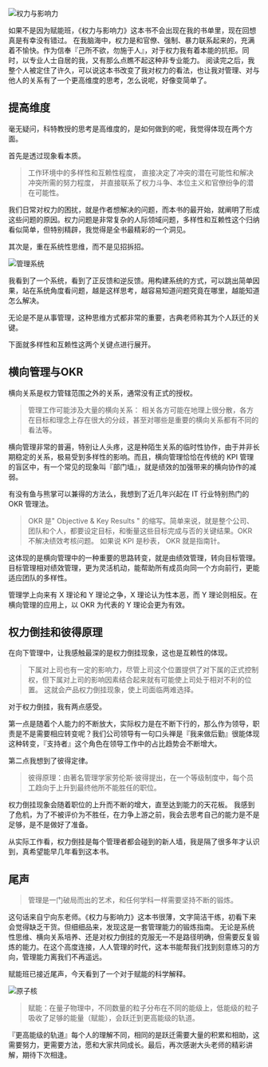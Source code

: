 ![权力与影响力](http://upload-images.jianshu.io/upload_images/4289510-b72b17c7e2036db4.jpg?imageMogr2/auto-orient/strip%7CimageView2/2/w/1240)


如果不是因为赋能班，《权力与影响力》这本书不会出现在我的书单里，现在回想真是有幸没有错过。
在我脑海中，权力是和官僚、强制、暴力联系起来的，充满着不愉快。作为信奉『己所不欲，勿施于人』，对于权力我有着本能的抗拒。同时，以专业人士自居的我，又有那么点瞧不起这种非专业能力。
阅读完之后，我整个人被定住了许久，可以说这本书改变了我对权力的看法，也让我对管理、对与他人的关系有了一个更高维度的思考，怎么说呢，好像变简单了。


## 提高维度

毫无疑问，科特教授的思考是高维度的，是如何做到的呢，我觉得体现在两个方面。

首先是透过现象看本质。

> 工作环境中的多样性和互赖性程度，
> 直接决定了冲突的潜在可能性和解决冲突所需的努力程度，
> 并直接联系了权力斗争、本位主义和官僚纷争的潜在可能性。

我们日常对权力的困扰，就是作者想解决的问题，而本书的最开始，就阐明了形成这些问题的原因。权力问题是非常复杂的人际领域问题，多样性和互赖性这个归纳看似简单，但特别精辟，我觉得是全书最精彩的一个洞见。

其次是，重在系统性思维，而不是见招拆招。


![管理系统](http://upload-images.jianshu.io/upload_images/4289510-1168d4760b53561b.JPG?imageMogr2/auto-orient/strip%7CimageView2/2/w/1240)



我看到了一个系统，看到了正反馈和逆反馈。用构建系统的方式，可以跳出简单因果，站在系统角度看问题，越是这样思考，越容易知道问题究竟在哪里，越能知道怎么解决。

无论是不是从事管理，这种思维方式都非常的重要，古典老师称其为个人跃迁的关键。

下面就多样性和互赖性这两个关键点进行展开。

## 横向管理与OKR

横向关系是权力管辖范围之外的关系，通常没有正式的授权。

> 管理工作可能涉及大量的横向关系：
> 相关各方可能在地理上很分散，各方在目标和理念上存在很大的分歧，甚至对哪些是重要的横向关系都有不同的看法等。

横向管理非常的普遍，特别让人头疼，这是种陌生关系的临时性协作，由于并非长期稳定的关系，极易受到多样性的影响。而且，横向管理恰恰在传统的 KPI 管理的盲区中，有一个常见的现象叫『部门墙』，就是绩效的加强带来的横向协作的减弱。

有没有鱼与熊掌可以兼得的方法么，我想到了近几年兴起在 IT 行业特别热门的 OKR 管理法。

> OKR 是" Objective & Key Results " 的缩写。简单来说，就是整个公司、团队和个人，都要设定目标，和衡量这些目标完成与否的关键结果。OKR 不解决绩效考核问题。
> 如果说 KPI 是秒表， OKR 就是指南针。

这体现的是横向管理中的一种重要的思路转变，就是由绩效管理，转向目标管理。目标管理相对绩效管理，更为灵活机动，能帮助所有成员向同一个方向前行，更能适应团队的多样性。

管理学上向来有 X 理论和 Y 理论之争，X 理论认为性本恶，而 Y 理论则相反。在横向管理的应用上，以 OKR 为代表的 Y 理论会更为有效。

## 权力倒挂和彼得原理

在向下管理中，让我感触最深的是权力倒挂现象，这也是互赖性的体现。

> 下属对上司也有一定的影响力，尽管上司这个位置提供了对下属的正式控制权，但下属对上司的影响因素结合起来就有可能使上司处于相对不利的位置。
> 这就会产品权力倒挂现象，使上司面临两难选择。

对于权力倒挂，我有两点感受。

第一点是随着个人能力的不断放大，实际权力是在不断下行的，那么作为领导，职责是不是需要相应转变呢？我们公司领导有一句口头禅是『我来做后勤』很能体现这种转变，『支持者』这个角色在领导工作中的占比趋势会不断增大。

第二点我想到了彼得定律。

> 彼得原理：由著名管理学家劳伦斯·彼得提出，在一个等级制度中，每个员工趋向于上升到最终他所不能胜任的职位。

权力倒挂现象会随着职位的上升而不断的增大，直至达到能力的天花板。
我感到了危机，为了不被评价为不胜任，在力争上游之前，我会去思考自己的能力是不是足够，是不是做好了准备。

从实际工作看，权力倒挂是每个管理者都会碰到的新人墙，我是隔了很多年才认识到，真希望能早几年看到这本书。


## 尾声

> 管理是一门破局而出的艺术，和任何学科一样需要坚持不断的锻炼。

这句话来自宁向东老师。《权力与影响力》这本书很薄，文字简洁干练，初看下来会觉得缺乏干货。但细细品来，发现这是一套管理能力的锻炼指南。
无论是系统性思维、横向关系培养、还是对权力倒挂的克服无一不是路径明确，但需要反复锻炼的能力。在这个高度连接，人人管理的时代，这本书能帮我们找到刻意练习的方向，管理能力离我们不再遥远。

赋能班已接近尾声，今天看到了一个对于赋能的科学解释。


![原子核](http://upload-images.jianshu.io/upload_images/4289510-4ae530a41eeaee0c.jpg?imageMogr2/auto-orient/strip%7CimageView2/2/w/1240)


> 赋能：在量子物理中，不同数量的粒子分布在不同的能级上，低能级的粒子吸收了足够的能量（赋能），会跃迁到更高能级的轨道。

『更高能级的轨道』每个人的理解不同，相同的是跃迁需要大量的积累和相助，这需要努力，更需要方法，愿和大家共同成长。最后，再次感谢大头老师的精彩讲解，期待下次相逢。